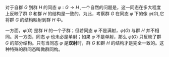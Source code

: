 对于自群 $G$ 到群 $H$ 的同态 $\varphi:G\to H$ ,一个自然的问题是，这一同态在多大程度上反映了群 $G$ 和群 $H$ 的结构是一致的。为此，考察群 $G$ 在同态 $\varphi$ 下的像 $\varphi(G)$,它将群 $G$ 的结构映射到群 $H$ 中。

一方面，$\varphi(G)$ 是群 $H$ 的一个子群；但若同态 $\varphi$ 不是满射，$\varphi(G)$ 与群 $H$ 并不相同。另一方面，同态 $\varphi$ 也未必是单射；如果 $\varphi$ 不是单射，那么 $\varphi(G)$ 只反映了群 $G$ 的部分结构。只有当同态 $\varphi$ 是**双射**时，群 $G$ 和群 $H$ 的结构才是完全一致的。这种特殊的群同态叫做群同构。



